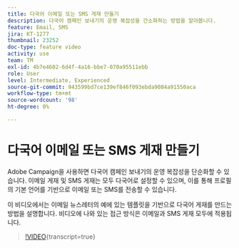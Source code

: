 ```yaml
---
title: 다국어 이메일 또는 SMS 게재 만들기
description: 다국어 캠페인 보내기의 운영 복잡성을 간소화하는 방법을 알아봅니다.
feature: Email, SMS
jira: KT-1277
thumbnail: 23252
doc-type: feature video
activity: use
team: TM
exl-id: 4b7e4602-6d4f-4a16-bbe7-070a95511ebb
role: User
level: Intermediate, Experienced
source-git-commit: 943599bd7ce139ef846f093ebda9084a91550aca
workflow-type: tm+mt
source-wordcount: '98'
ht-degree: 0%

---
```


# 다국어 이메일 또는 SMS 게재 만들기

Adobe Campaign을 사용하면 다국어 캠페인 보내기의 운영 복잡성을 단순화할 수 있습니다. 이메일 게재 및 SMS 게재는 모두 다국어로 설정할 수 있으며, 이를 통해 프로필의 기본 언어를 기반으로 이메일 또는 SMS를 전송할 수 있습니다.

이 비디오에서는 이메일 뉴스레터의 예에 있는 템플릿을 기반으로 다국어 게재를 만드는 방법을 설명합니다. 비디오에 나와 있는 접근 방식은 이메일과 SMS 게재 모두에 적용됩니다.

>[!VIDEO](https://video.tv.adobe.com/v/23252?learn=on){transcript=true}
